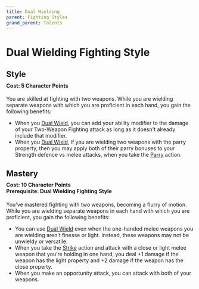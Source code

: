 ```yaml
---
title: Dual Wielding
parent: Fighting Styles
grand_parent: Talents
---
```


# Dual Wielding Fighting Style

## Style

<div style="margin-top:-10px;"></div>

#### **Cost:** 5 Character Points
You are skilled at fighting with two weapons. While you are wielding separate weapons with which you are proficient in each hand, you gain the following benefits:
* When you [Dual Wield](https://stormchaserroleplaying.com/stormchaserRPG/Combat/Melee/Dual/), you can add your ability modifier to the damage of your Two-Weapon Fighting attack as long as it doesn't already include that modifier.
* When you [Dual Wield](https://stormchaserroleplaying.com/stormchaserRPG/Combat/Melee/Dual/), if you are wielding two weapons with the parry property, then you may apply both of their parry bonuses to your Strength defence vs melee attacks, when you take the [Parry](https://stormchaserroleplaying.com/stormchaserRPG/Combat/Melee/Parry/) action.

## Mastery

<div style="margin-top:-10px;"></div>

#### **Cost:** 10 Character Points<br>**Prerequisite:** Dual Wielding Fighting Style
You've mastered fighting with two weapons, becoming a flurry of motion. While you are wielding separate weapons in each hand with which you are proficient, you gain the following benefits:
* You can use [Dual Wield](https://stormchaserroleplaying.com/stormchaserRPG/Combat/Melee/Dual/) even when the one-handed melee weapons you are wielding aren't finesse or light. Instead, these weapons may not be unwieldy or versatile.
* When you take the [Strike](https://stormchaserroleplaying.com/stormchaserRPG/Combat/Actions/Strike/) action and attack with a close or light melee weapon that you’re holding in one hand, you deal +1 damage if the weapon has the light property and +2 damage if the weapon has the close property.
* When you make an opportunity attack, you can attack with both of your weapons.

